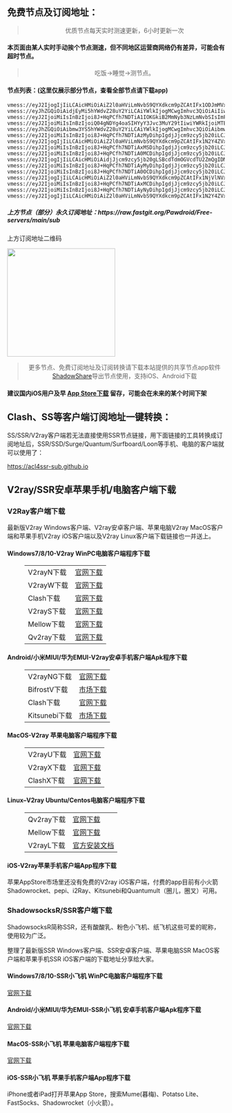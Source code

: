 
<h2>免费节点及订阅地址：</h2>
<blockquote>
<p style="text-align: center;">优质节点每天实时测速更新，6小时更新一次</p>
</blockquote>
<h4>本页面由某人实时手动挨个节点测速，但不同地区运营商网络仍有差异，可能会有超时节点。</h4>
<blockquote>
<p style="text-align: center;">吃饭->睡觉->测节点。</p>
</blockquote>
<h4>节点列表：(这里仅展示部分节点，查看全部节点请下载app)</h4>

```vmess://eyJ2IjogIjIiLCAicHMiOiAidjJjcm9zcy5jb20gLSBcdTY1YjBcdTUyYTBcdTU3NjFPVkggMjIiLCAiYWRkIjogIjUxLjc5LjE2NC4xNDYiLCAicG9ydCI6ICI4MCIsICJ0eXBlIjogIm5vbmUiLCAiaWQiOiAiMmVmNjRkYzgtY2EzYy00NWI4LWFkNWYtMjA4NzE0NTIxNDNiIiwgImFpZCI6ICIwIiwgIm5ldCI6ICJ3cyIsICJwYXRoIjogIi9mYXN0c3NoL3B1dGRjYmIvNjM1MDBmMjU0MWI4Ny8iLCAiaG9zdCI6ICI1MS43OS4xNjQuMTQ2IiwgInRscyI6ICIifQ==
vmess://eyJ2IjogIjIiLCAicHMiOiAiZ2l0aHViLmNvbS9QYXdkcm9pZCAtIFx1ODJmMVx1NTZmZFx1NzkzZVx1NGYxYVx1NGZkZFx1OTY2OVx1NWI4OVx1NTE2OFx1OTBlOCAxOCIsICJhZGQiOiAiY2EyLnYycmF5c2Vydi5jb20iLCAicG9ydCI6ICI4MCIsICJ0eXBlIjogIm5vbmUiLCAiaWQiOiAiZTNlYmEzYWMtNWJlYS00MDlmLWFjNWMtNmM5NjRlMDRkMGM0IiwgImFpZCI6ICIwIiwgIm5ldCI6ICJ3cyIsICJwYXRoIjogIi9zc2hvY2VhbiIsICJob3N0IjogImNhMi52MnJheXNlcnYuY29tIiwgInRscyI6ICIifQ==
vmess://eyJhZGQiOiAidjEyMi5hYWdvZ28uY2YiLCAiYWlkIjogMCwgImhvc3QiOiAiIiwgImlkIjogImM3YmE4ZTg0LTJkNjUtMzhlNi05MmU4LTJjMTNiYjZkZDUxMiIsICJuZXQiOiAid3MiLCAicGF0aCI6ICIvdjEyMi1FdGhlbGxvQWNVIiwgInBvcnQiOiA0NDMsICJwcyI6ICJnaXRodWIuY29tL1Bhd2Ryb2lkIC0gXHU3ZjhlXHU1NmZkQ2xvdWRGbGFyZVx1NTE2Y1x1NTNmOENETlx1ODI4Mlx1NzBiOSAxMiIsICJ0bHMiOiAidGxzIiwgInR5cGUiOiAiYXV0byIsICJzZWN1cml0eSI6ICJhdXRvIiwgInNraXAtY2VydC12ZXJpZnkiOiB0cnVlLCAic25pIjogIiJ9
vmess://eyJ2IjoiMiIsInBzIjoi8J+HqPCfh7NDTiA1IOKGkiB2MmNyb3NzLmNvbSIsImFkZCI6IjE4My4yMzIuMjI5LjEzMiIsInBvcnQiOiI5MDA1IiwidHlwZSI6Im5vbmUiLCJpZCI6IjQ1NGY4NjVmLTI2NjAtM2FjYi1hNDUzLTdjMjM4Mjk1NDE5NiIsImFpZCI6IjAiLCJuZXQiOiJ0Y3AiLCJwYXRoIjoiLyIsImhvc3QiOiIxMDI0aGs4OC50ZnpoYy50b3AiLCJ0bHMiOiIifQ==
vmess://eyJ2IjoiMiIsInBzIjoiQ04gNDYg4oaSIHYyY3Jvc3MuY29tIiwiYWRkIjoiMTExLjQ1LjIyLjI0NiIsInBvcnQiOiIxMTkyOSIsInR5cGUiOiJub25lIiwiaWQiOiI0NTRmODY1Zi0yNjYwLTNhY2ItYTQ1My03YzIzODI5NTQxOTYiLCJhaWQiOiIwIiwibmV0IjoidGNwIiwicGF0aCI6Ii9ndW9saWNoZW5nL3VzMyIsImhvc3QiOiJ3d3cuMTg5LmNuIiwidGxzIjoiIn0=
vmess://eyJhZGQiOiAibmw3YS5hYWdvZ28uY2YiLCAiYWlkIjogMCwgImhvc3QiOiAibmw3YS5hYWdvZ28uY2YiLCAiaWQiOiAiMmNjNjFiMTUtZTRlYy0zNTBiLWIwZjQtMDMyMzYwZTlkMzYyIiwgIm5ldCI6ICJ3cyIsICJwYXRoIjogIi9ubDctRWN4eHhPdkQiLCAicG9ydCI6IDQ0MywgInBzIjogImdpdGh1Yi5jb20vUGF3ZHJvaWQgLSBcdTdmOGVcdTU2ZmRDbG91ZEZsYXJlXHU1MTZjXHU1M2Y4Q0ROXHU4MjgyXHU3MGI5IDE2IiwgInRscyI6ICJ0bHMiLCAidHlwZSI6ICJhdXRvIiwgInNlY3VyaXR5IjogImF1dG8iLCAic2tpcC1jZXJ0LXZlcmlmeSI6IHRydWUsICJzbmkiOiAiIn0=
vmess://eyJ2IjoiMiIsInBzIjoi8J+HqPCfh7NDTiAzMyDihpIgdjJjcm9zcy5jb20iLCJhZGQiOiIxMTEuNDUuMjIuMjQ2IiwicG9ydCI6IjExOTEzIiwidHlwZSI6Im5vbmUiLCJpZCI6IjQ1NGY4NjVmLTI2NjAtM2FjYi1hNDUzLTdjMjM4Mjk1NDE5NiIsImFpZCI6IjAiLCJuZXQiOiJ0Y3AiLCJwYXRoIjoiL2d1b2xpY2hlbmcvdXMzIiwiaG9zdCI6Ind3dy4xODkuY24iLCJ0bHMiOiIifQ==
vmess://eyJ2IjogIjIiLCAicHMiOiAiZ2l0aHViLmNvbS9QYXdkcm9pZCAtIFx1N2Y4ZVx1NTZmZENsb3VkRmxhcmVcdTgyODJcdTcwYjkgMTMiLCAiYWRkIjogIm5sN2EuYWFnb2dvLmNmIiwgInBvcnQiOiAiNDQzIiwgImlkIjogIjEwNzU5YzE0LWQ3MmYtMzQ2ZC04ZDZhLWFmMzQ5ZTVlY2Q2OSIsICJhaWQiOiAiMCIsICJzY3kiOiAiYXV0byIsICJuZXQiOiAid3MiLCAidHlwZSI6ICJub25lIiwgImhvc3QiOiAibmw3YS5hYWdvZ28uY2YiLCAicGF0aCI6ICIvbmw3LUVjeHh4T3ZEIiwgInRscyI6ICJ0bHMiLCAic25pIjogIiIsICJhbHBuIjogIiJ9
vmess://eyJ2IjoiMiIsInBzIjoi8J+HqPCfh7NDTiAxMSDihpIgdjJjcm9zcy5jb20iLCJhZGQiOiIxMTEuNDUuMjIuMTM2IiwicG9ydCI6IjkwMDgiLCJ0eXBlIjoibm9uZSIsImlkIjoiNDU0Zjg2NWYtMjY2MC0zYWNiLWE0NTMtN2MyMzgyOTU0MTk2IiwiYWlkIjoiMCIsIm5ldCI6InRjcCIsInBhdGgiOiIvZ3VvbGljaGVuZy91czMiLCJob3N0Ijoid3d3LjE4OS5jbiIsInRscyI6IiJ9
vmess://eyJ2IjoiMiIsInBzIjoi8J+HqPCfh7NDTiA0MCDihpIgdjJjcm9zcy5jb20iLCJhZGQiOiIxMTEuNDUuMjIuMTM2IiwicG9ydCI6IjExOTI5IiwidHlwZSI6Im5vbmUiLCJpZCI6IjQ1NGY4NjVmLTI2NjAtM2FjYi1hNDUzLTdjMjM4Mjk1NDE5NiIsImFpZCI6IjAiLCJuZXQiOiJ0Y3AiLCJwYXRoIjoiL2d1b2xpY2hlbmcvdXMzIiwiaG9zdCI6Ind3dy4xODkuY24iLCJ0bHMiOiIifQ==
vmess://eyJ2IjogIjIiLCAicHMiOiAidjJjcm9zcy5jb20gLSBcdTdmOGVcdTU2ZmQgIDMiLCAiYWRkIjogInJvZXdlc3UuZXUub3JnIiwgInBvcnQiOiAiNDQzIiwgImlkIjogIjg0ZTQ2ZmFmLTdkODktNDNhZi04YmQ5LTAxYjQxZmMxZGRjZSIsICJhaWQiOiAiMCIsICJzY3kiOiAiYXV0byIsICJuZXQiOiAid3MiLCAidHlwZSI6ICJub25lIiwgImhvc3QiOiAicm9ld2VzdS5ldS5vcmciLCAicGF0aCI6ICIvMGNjNjUxYWVlNzZjNy8iLCAidGxzIjogInRscyIsICJzbmkiOiAiIiwgImFscG4iOiAiIn0=
vmess://eyJ2IjoiMiIsInBzIjoi8J+HqPCfh7NDTiAyMyDihpIgdjJjcm9zcy5jb20iLCJhZGQiOiIxODMuMjMyLjIyOS4xMzIiLCJwb3J0IjoiOTAxMyIsInR5cGUiOiJub25lIiwiaWQiOiI0NTRmODY1Zi0yNjYwLTNhY2ItYTQ1My03YzIzODI5NTQxOTYiLCJhaWQiOiIwIiwibmV0IjoidGNwIiwicGF0aCI6Ii9ndW9saWNoZW5nL3VzMyIsImhvc3QiOiJ3d3cuMTg5LmNuIiwidGxzIjoiIn0=
vmess://eyJ2IjoiMiIsInBzIjoi8J+HqPCfh7NDTiA0OCDihpIgdjJjcm9zcy5jb20iLCJhZGQiOiIxMTYuMTI5LjI1NC4xODQiLCJwb3J0IjoiMTE5MzMiLCJ0eXBlIjoibm9uZSIsImlkIjoiNDU0Zjg2NWYtMjY2MC0zYWNiLWE0NTMtN2MyMzgyOTU0MTk2IiwiYWlkIjoiMCIsIm5ldCI6InRjcCIsInBhdGgiOiIvZ3VvbGljaGVuZy91czMiLCJob3N0Ijoid3d3LjE4OS5jbiIsInRscyI6IiJ9
vmess://eyJ2IjogIjIiLCAicHMiOiAiZ2l0aHViLmNvbS9QYXdkcm9pZCAtIFx1NjVlNVx1NjcyY1x1NGUxY1x1NGVhY1x1OTBmZFx1NTRjMVx1NWRkZFx1NTMzYUxpbm9kZVx1NjU3MFx1NjM2ZVx1NGUyZFx1NWZjMyAxNSIsICJhZGQiOiAiMTM5LjE2Mi4xMTkuMTU5IiwgInBvcnQiOiAiODAiLCAidHlwZSI6ICJub25lIiwgImlkIjogImYwODVlOWExLTZhZjQtNDgwNi05OTJlLTE2MTA1N2MwMzgzZSIsICJhaWQiOiAiMCIsICJuZXQiOiAid3MiLCAicGF0aCI6ICIvdm1lc3MiLCAiaG9zdCI6ICIxMzkuMTYyLjExOS4xNTkiLCAidGxzIjogIiJ9
vmess://eyJ2IjoiMiIsInBzIjoi8J+HqPCfh7NDTiAxMCDihpIgdjJjcm9zcy5jb20iLCJhZGQiOiIxMTEuNDUuMjIuMTM2IiwicG9ydCI6IjExOTIxIiwidHlwZSI6Im5vbmUiLCJpZCI6IjQ1NGY4NjVmLTI2NjAtM2FjYi1hNDUzLTdjMjM4Mjk1NDE5NiIsImFpZCI6IjAiLCJuZXQiOiJ0Y3AiLCJwYXRoIjoiL2d1b2xpY2hlbmcvdXMzIiwiaG9zdCI6Ind3dy4xODkuY24iLCJ0bHMiOiIifQ==
vmess://eyJ2IjoiMiIsInBzIjoi8J+HqPCfh7NDTiAyNyDihpIgdjJjcm9zcy5jb20iLCJhZGQiOiIxMTEuNDUuMjIuMjQ2IiwicG9ydCI6IjkwMTYiLCJ0eXBlIjoibm9uZSIsImlkIjoiNDU0Zjg2NWYtMjY2MC0zYWNiLWE0NTMtN2MyMzgyOTU0MTk2IiwiYWlkIjoiMCIsIm5ldCI6InRjcCIsInBhdGgiOiIvZ3VvbGljaGVuZy91czMiLCJob3N0Ijoid3d3LjE4OS5jbiIsInRscyI6IiJ9
vmess://eyJ2IjogIjIiLCAicHMiOiAiZ2l0aHViLmNvbS9QYXdkcm9pZCAtIFx1N2Y4ZVx1NTZmZENsb3VkRmxhcmVcdTgyODJcdTcwYjkgNCIsICJhZGQiOiAiMTk4LjQxLjIxMi4xMjIiLCAicG9ydCI6ICI0NDMiLCAidHlwZSI6ICJub25lIiwgImlkIjogImYzMzk1N2U4LTM3MmUtNGZiYS05OWVkLWY0ZGIzMmNjZTllNSIsICJhaWQiOiAiMCIsICJuZXQiOiAid3MiLCAicGF0aCI6ICIvcmF5IiwgImhvc3QiOiAiZnIyLmNmY2RuNC54eXoiLCAidGxzIjogInRscyJ9
```
<h5>上方节点（部分）永久订阅地址：https://raw.fastgit.org/Pawdroid/Free-servers/main/sub</h5>
<p>上方订阅地址二维码</p>
<img src='https://raw.fastgit.org/Pawdroid/Free-servers/main/sub.png' width=250 height=250>
<blockquote style='text-align: center;'>更多节点、免费订阅地址及订阅转换请下载本站提供的共享节点app软件<a href='https://shadowshare.v2cross.com'>ShadowShare</a>导出节点使用，支持iOS、Android下载</blockquote>
<h4>建议国内iOS用户及早 <a href='https://apps.apple.com/cn/app/shadowshare/id1612647259'>App Store下载</a> 留存，可能会在未来的某个时间下架</h4>

<div class="nv-content-wrap entry-content">
<h2>Clash、SS等客户端订阅地址一键转换：</h2>
<p>SS/SSR/V2ray客户端若无法直接使用SSR节点链接，用下面链接的工具转换成订阅地址后，SSR/SSD/Surge/Quantum/Surfboard/Loon等手机、电脑的客户端就可以使用了：</p>
<p><a href="https://acl4ssr-sub.github.io" target="_blank" rel="noreferrer noopener nofollow">https://acl4ssr-sub.github.io</a></p>
<h2>V2ray/SSR安卓苹果手机/电脑客户端下载</h2>
<h3>V2Ray客户端下载</h3>
<p>最新版V2ray Windows客户端、V2ray安卓客户端、苹果电脑V2ray MacOS客户端和苹果手机V2ray iOS客户端以及V2ray Linux客户端下载链接也一并送上。</p>
<h4>Windows7/8/10-<strong>V2ray WinPC电脑客户端</strong>程序下载</h4>
<figure class="wp-block-table alignwide is-style-stripes"><table><tbody><tr><td>V2rayN下载</td><td><a href="https://github.com/2dust/v2rayN/releases" target="_blank" rel="noreferrer noopener">官网下载</a></td></tr><tr><td>V2rayW下载</td><td><a href="https://github.com/Cenmrev/V2RayW/releases" target="_blank" rel="noreferrer noopener">官网下载</a></td></tr><tr><td>Clash下载</td><td><a href="https://github.com/Fndroid/clash_for_windows_pkg/releases" target="_blank" rel="noreferrer noopener">官网下载</a></td></tr><tr><td>V2rayS下载</td><td><a href="https://github.com/Shinlor/V2RayS/releases" target="_blank" rel="noreferrer noopener">官网下载</a></td></tr><tr><td>Mellow下载</td><td><a href="https://github.com/mellow-io/mellow/releases" target="_blank" rel="noreferrer noopener">官网下载</a></td></tr><tr><td>Qv2ray下载</td><td><a href="https://github.com/Qv2ray/Qv2ray" target="_blank" rel="noreferrer noopener">官网下载</a></td></tr></tbody></table></figure>
<h4><strong>Android/小米MIUI/华为EMUI-V2ray安卓手机客户端</strong>Apk程序下载</h4>
<figure class="wp-block-table alignwide is-style-stripes"><table><tbody><tr><td>V2rayNG下载</td><td><a href="https://github.com/2dust/v2rayNG/releases" target="_blank" rel="noreferrer noopener">官网下载</a></td></tr><tr><td>BifrostV下载</td><td><a rel="noreferrer noopener" href="https://www.appsapk.com/downloading/latest/com.github.dawndiy.bifrostv-0.6.8.apk" target="_blank">市场下载</a></td></tr><tr><td>Clash下载</td><td><a href="https://github.com/Kr328/ClashForAndroid/releases" target="_blank" rel="noreferrer noopener">官网下载</a></td></tr><tr><td>Kitsunebi下载</td><td><a rel="noreferrer noopener" href="https://apkpure.com/kitsunebi/fun.kitsunebi.kitsunebi4android" target="_blank">市场下载</a></td></tr></tbody></table></figure>
<h4><strong>MacOS-V2ray <strong>苹果电脑</strong>客户端</strong>程序下载</h4>
<figure class="wp-block-table alignwide is-style-stripes"><table><tbody><tr><td>V2rayU下载</td><td><a href="https://github.com/yanue/V2rayU/releases" target="_blank" rel="noreferrer noopener">官网下载</a></td></tr><tr><td>V2rayX下载</td><td><a href="https://github.com/Cenmrev/V2RayX/releases" target="_blank" rel="noreferrer noopener">官网下载</a></td></tr><tr><td>ClashX下载</td><td><a href="https://github.com/yichengchen/clashX/releases" target="_blank" rel="noreferrer noopener">官网下载</a></td></tr></tbody></table></figure>
<h4><strong>Linux</strong>–<strong>V2ray Ubuntu/Centos电脑客户端</strong>程序下载</h4>
<figure class="wp-block-table alignwide is-style-stripes"><table><tbody><tr><td>Qv2ray下载</td><td><a href="https://github.com/Qv2ray/Qv2ray" target="_blank" rel="noreferrer noopener">官网下载</a></td></tr><tr><td>Mellow下载</td><td><a href="https://github.com/mellow-io/mellow/releases" target="_blank" rel="noreferrer noopener">官网下载</a></td></tr><tr><td>V2rayL下载</td><td><a rel="noreferrer noopener" href="https://github.com/jiangxufeng/v2rayL" target="_blank">官方安装文档</a></td></tr></tbody></table></figure>
<h4>iOS-<strong>V2ray苹果<strong>手机客户端</strong>App程序</strong>下载</h4>
<p>苹果AppStore市场里还没有免费的V2ray iOS客户端，付费的app目前有小火箭Shadowrocket、pepi、i2Ray、Kitsunebi和Quantumult（圈儿，圈叉）可用。</p>
<h3>ShadowsocksR/SSR客户端下载</h3>
<p>ShadowsocksR简称SSR，还有酸酸乳、粉色小飞机、纸飞机这些可爱的昵称，使用较为广泛。</p>
<p>整理了最新版SSR Windows客户端、SSR安卓客户端、苹果电脑SSR MacOS客户端和苹果手机SSR iOS客户端的下载地址分享给大家。</p>
<h4><strong>Windows7/8/10-<strong>SSR小飞机 WinPC电脑客户端</strong>程序下载</strong></h4>
<p><a rel="noreferrer noopener" href="https://github.com/shadowsocksrr/shadowsocksr-csharp/releases" target="_blank">官网下载</a></p>
<h4><strong><strong>Android/小米MIUI/华为EMUI-SSR小飞机 安卓手机客户端</strong>Apk程序下载</strong></h4>
<p><a rel="noreferrer noopener" href="https://github.com/shadowsocksrr/shadowsocksr-android/releases" target="_blank">官网下载</a></p>
<h4><strong><strong>MacOS-SSR小飞机 苹果电脑客户端</strong>程序下载</strong></h4>
<p><a href="https://github.com/qinyuhang/ShadowsocksX-NG-R/releases" target="_blank" rel="noreferrer noopener">官网下载</a></p>
<h4><strong>iOS-<strong>SSR小飞机 苹果手机客户端App程序</strong></strong>下载</h4>
<p>iPhone或者iPad打开苹果App Store，搜索Mume(暮梅)、Potatso Lite、FastSocks、Shadowrocket（小火箭）。</p>
